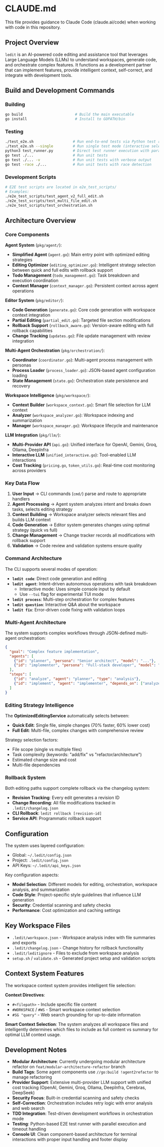 # CLAUDE.md

This file provides guidance to Claude Code (claude.ai/code) when working with code in this repository.

## Project Overview

`ledit` is an AI-powered code editing and assistance tool that leverages Large Language Models (LLMs) to understand workspaces, generate code, and orchestrate complex features. It functions as a development partner that can implement features, provide intelligent context, self-correct, and integrate with development tools.

## Build and Development Commands

### Building
```bash
go build                        # Build the main executable
go install                      # Install to GOPATH/bin
```

### Testing
```bash
./test_e2e.sh                  # Run end-to-end tests via Python test runner
./test_e2e.sh --single         # Run single test mode (interactive selection)
python3 test_runner.py         # Direct test runner execution with parallel support
go test ./...                  # Run unit tests
go test ./... -v               # Run unit tests with verbose output
go test -race ./...            # Run unit tests with race detection
```

### Development Scripts
```bash
# E2E test scripts are located in e2e_test_scripts/
# Examples:
./e2e_test_scripts/test_agent_v2_full_edit.sh
./e2e_test_scripts/test_multi_file_edit.sh
./e2e_test_scripts/test_orchestration.sh
```

## Architecture Overview

### Core Components

**Agent System** (`pkg/agent/`):
- **Simplified Agent** (`agent.go`): Main entry point with optimized editing strategies  
- **Editing Optimizer** (`editing_optimizer.go`): Intelligent strategy selection between quick and full edits with rollback support
- **Todo Management** (`todo_management.go`): Task breakdown and execution coordination
- **Context Manager** (`context_manager.go`): Persistent context across agent operations

**Editor System** (`pkg/editor/`):
- **Code Generation** (`generate.go`): Core code generation with workspace context integration
- **Partial Editing** (`partial_edit.go`): Targeted file section modifications  
- **Rollback Support** (`rollback_aware.go`): Version-aware editing with full rollback capabilities
- **Change Tracking** (`updates.go`): File update management with review integration

**Multi-Agent Orchestration** (`pkg/orchestration/`):
- **Coordinator** (`coordinator.go`): Multi-agent process management with personas
- **Process Loader** (`process_loader.go`): JSON-based agent configuration loading
- **State Management** (`state.go`): Orchestration state persistence and recovery

**Workspace Intelligence** (`pkg/workspace/`):
- **Context Builder** (`workspace_context.go`): Smart file selection for LLM context
- **Analyzer** (`workspace_analyzer.go`): Workspace indexing and summarization  
- **Manager** (`workspace_manager.go`): Workspace lifecycle and maintenance

**LLM Integration** (`pkg/llm/`):
- **Multi-Provider API** (`api.go`): Unified interface for OpenAI, Gemini, Groq, Ollama, DeepInfra
- **Interactive LLM** (`unified_interactive.go`): Tool-enabled LLM interactions
- **Cost Tracking** (`pricing.go`, `token_utils.go`): Real-time cost monitoring across providers

### Key Data Flow

1. **User Input** → CLI commands (`cmd/`) parse and route to appropriate handlers
2. **Agent Processing** → Agent system analyzes intent and breaks down tasks, selects editing strategy  
3. **Context Building** → Workspace analyzer selects relevant files and builds LLM context
4. **Code Generation** → Editor system generates changes using optimal strategy (quick vs full)
5. **Change Management** → Change tracker records all modifications with rollback support
6. **Validation** → Code review and validation systems ensure quality

### Command Architecture

The CLI supports several modes of operation:
- **`ledit code`**: Direct code generation and editing
- **`ledit agent`**: Intent-driven autonomous operations with task breakdown
  - Interactive mode: Uses simple console input by default
  - Use `--tui` flag for experimental TUI mode
- **`ledit process`**: Multi-step orchestration for complex features
- **`ledit question`**: Interactive Q&A about the workspace
- **`ledit fix`**: Error-driven code fixing with validation loops


### Multi-Agent Architecture

The system supports complex workflows through JSON-defined multi-agent orchestration:

```json
{
  "goal": "Complex feature implementation",
  "agents": [
    {"id": "planner", "persona": "Senior architect", "model": "..."},
    {"id": "implementer", "persona": "Full-stack developer", "model": "..."}
  ],
  "steps": [
    {"id": "analyze", "agent": "planner", "type": "analysis"},
    {"id": "implement", "agent": "implementer", "depends_on": ["analyze"]}
  ]
}
```

### Editing Strategy Intelligence

The **OptimizedEditingService** automatically selects between:
- **Quick Edit**: Single file, simple changes (70% faster, 60% lower cost)  
- **Full Edit**: Multi-file, complex changes with comprehensive review

Strategy selection factors:
- File scope (single vs multiple files)
- Task complexity (keywords: "add/fix" vs "refactor/architecture")  
- Estimated change size and cost
- Multi-file dependencies

### Rollback System

Both editing paths support complete rollback via the changelog system:
- **Revision Tracking**: Every edit generates a revision ID
- **Change Recording**: All file modifications tracked in `.ledit/changelog.json`
- **CLI Rollback**: `ledit rollback [revision-id]` 
- **Service API**: Programmatic rollback support

## Configuration

The system uses layered configuration:
- Global: `~/.ledit/config.json` 
- Project: `.ledit/config.json`
- API Keys: `~/.ledit/api_keys.json`

Key configuration aspects:
- **Model Selection**: Different models for editing, orchestration, workspace analysis, and summarization
- **Code Style**: Project-specific style guidelines that influence LLM generation
- **Security**: Credential scanning and safety checks
- **Performance**: Cost optimization and caching settings

## Key Workspace Files

- `.ledit/workspace.json` - Workspace analysis index with file summaries and exports
- `.ledit/changelog.json` - Change history for rollback functionality  
- `.ledit/leditignore` - Files to exclude from workspace analysis
- `setup.sh` / `validate.sh` - Generated project setup and validation scripts

## Context System Features

The workspace context system provides intelligent file selection:

**Context Directives**:
- `#<filepath>` - Include specific file content
- `#WORKSPACE` / `#WS` - Smart workspace context selection
- `#SG "query"` - Web search grounding for up-to-date information

**Smart Context Selection**:
The system analyzes all workspace files and intelligently determines which files to include as full content vs summary for optimal LLM context usage.

## Development Notes

- **Modular Architecture**: Currently undergoing modular architecture refactor on `feat/modular-architecture-refactor` branch
- **Build Tags**: Some agent components use `//go:build !agent2refactor` to manage refactoring
- **Provider Support**: Extensive multi-provider LLM support with unified cost tracking (OpenAI, Gemini, Groq, Ollama, DeepInfra, Cerebras, DeepSeek)
- **Security Focus**: Built-in credential scanning and safety checks
- **Self-Correction**: Orchestration includes retry logic with error analysis and web search
- **TDD Integration**: Test-driven development workflows in orchestration mode
- **Testing**: Python-based E2E test runner with parallel execution and timeout handling
- **Console UI**: Clean component-based architecture for terminal interactions with proper input handling and footer display